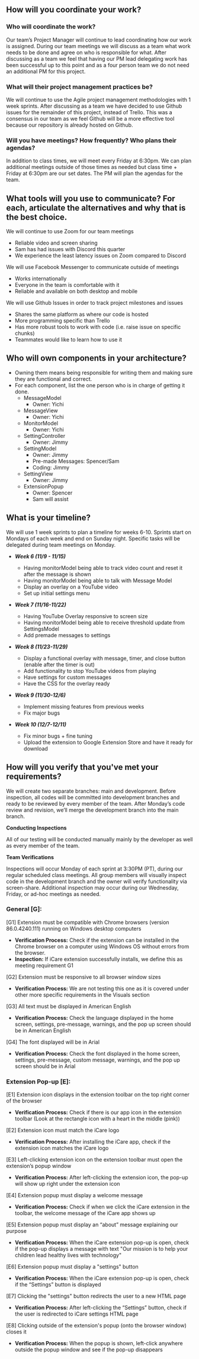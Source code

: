 ## How will you coordinate your work?
### Who will coordinate the work? 
Our team’s Project Manager will continue to lead coordinating how our work is assigned. During our team meetings we will discuss as a team what work needs to be done and agree on who is responsible for what. After discussing as a team we feel that having our PM lead delegating work has been successful up to this point and as a four person team we do not need an additional PM for this project.
### What will their project management practices be?
We will continue to use the Agile project management methodologies with 1 week sprints. After discussing as a team we have decided to use Github issues for the remainder of this project, instead of Trello. This was a consensus in our team as we feel Github will be a more effective tool because our repository is already hosted on Github.
### Will you have meetings? How frequently? Who plans their agendas?
In addition to class times, we will meet every Friday at 6:30pm. We can plan additional meetings outside of those times as needed but class time + Friday at 6:30pm are our set dates. The PM will plan the agendas for the team.

## What tools will you use to communicate? For each, articulate the alternatives and why that is the best choice.
We will continue to use Zoom for our team meetings
- Reliable video and screen sharing
- Sam has had issues with Discord this quarter
- We experience the least latency issues on Zoom compared to Discord

We will use Facebook Messenger to communicate outside of meetings
- Works internationally
- Everyone in the team is comfortable with it
- Reliable and available on both desktop and mobile

We will use Github Issues in order to track project milestones and issues
- Shares the same platform as where our code is hosted
- More programming specific than Trello
- Has more robust tools to work with code (i.e. raise issue on specific chunks)
- Teammates would like to learn how to use it

## Who will own components in your architecture?
- Owning them means being responsible for writing them and making sure they are functional and correct.
- For each component, list the one person who is in charge of getting it done.
    - MessageModel
        - Owner: Yichi
    - MessageView
        - Owner: Yichi
    - MonitorModel
        - Owner: Yichi
    - SettingController
        - Owner: Jimmy
    - SettingModel
        - Owner: Jimmy
        - Pre-made Messages: Spencer/Sam
        - Coding: Jimmy
    - SettingView
        - Owner: Jimmy
    - ExtensionPopup
        - Owner: Spencer
        - Sam will assist

## What is your timeline?
We will use 1 week sprints to plan a timeline for weeks 6-10. Sprints start on Mondays of each week and end on Sunday night. Specific tasks will be delegated during team meetings on Monday.
- ***Week 6 (11/9 - 11/15)***
    - Having monitorModel being able to track video count and reset it after the message is shown
    - Having monitorModel being able to talk with Message Model 
    - Display an overlay on a YouTube video
    - Set up initial settings menu
    
- ***Week 7 (11/16-11/22)***
    - Having YouTube Overlay responsive to screen size 
    - Having monitorModel being able to receive threshold update from SettingsModel
    - Add premade messages to settings
    
- ***Week 8 (11/23-11/29)***
    - Display a functional overlay with message, timer, and close button (enable after the timer is out) 
    - Add functionality to stop YouTube videos from playing
    - Have settings for custom messages
    - Have the CSS for the overlay ready
    
- ***Week 9 (11/30-12/6)***
    - Implement missing features from previous weeks
    - Fix major bugs
    
- ***Week 10 (12/7-12/11)***
    - Fix minor bugs + fine tuning
    - Upload the extension to Google Extension Store and have it ready for download

## How will you verify that you've met your requirements?
We will create two separate branches: main and development. Before inspection, all codes will be committed into development branches and ready to be reviewed by every member of the team. After Monday’s code review and revision, we’ll merge the development branch into the main branch.

**Conducting Inspections**

All of our testing will be conducted manually mainly by the developer as well as every member of the team.

**Team Verifications**

Inspections will occur Monday of each sprint at 3:30PM (PT), during our regular scheduled class meetings. All group members will visually inspect code in the development branch and the owner will verify functionality via screen-share. Additional inspection may occur during our Wednesday, Friday, or ad-hoc meetings as needed.

### General [G]:
[G1] Extension must be compatible with Chrome browsers (version 86.0.4240.111) running on Windows desktop computers
- **Verification Process:** Check if the extension can be installed in the Chrome browser on a computer using Windows OS without errors from the browser. 
- **Inspection:** If iCare extension successfully installs, we define this as meeting requirement G1
    
[G2] Extension must be responsive to all browser window sizes
- **Verification Process:** We are not testing this one as it is covered under other more specific requirements in the Visuals section
    
[G3] All text must be displayed in American English
- **Verification Process:** Check the language displayed in the home screen, settings, pre-message, warnings, and the pop up screen should be in American English
    
[G4] The font displayed will be in Arial
- **Verification Process:** Check the font displayed in the home screen, settings, pre-message, custom message, warnings, and the pop up screen should be in Arial

### Extension Pop-up [E]:
[E1] Extension icon displays in the extension toolbar on the top right corner of the browser
- **Verification Process:** Check if there is our app icon in the extension toolbar (Look at the rectangle icon with a heart in the middle (pink))

[E2] Extension icon must match the iCare logo
- **Verification Process:** After installing the iCare app, check if the extension icon matches the iCare logo

[E3] Left-clicking extension icon on the extension toolbar must open the extension’s popup window
- **Verification Process:** After left-clicking the extension icon, the pop-up will show up right under the extension icon

[E4] Extension popup must display a welcome message
- **Verification Process:** Check if when we click the iCare extension in the toolbar, the welcome message of the iCare app shows up

[E5] Extension popup must display an “about” message explaining our purpose
- **Verification Process:** When the iCare extension pop-up is open, check if the pop-up displays a message with text "Our mission is to help your children lead healthy lives with technology"

[E6] Extension popup must display a "settings" button
- **Verification Process:** When the iCare extension pop-up is open, check if the “Settings” button is displayed

[E7] Clicking the "settings" button redirects the user to a new HTML page
- **Verification Process:** After left-clicking the “Settings” button, check if the user is redirected to iCare settings HTML page

[E8] Clicking outside of the extension's popup (onto the browser window) closes it
- **Verification Process:** When the popup is shown, left-click anywhere outside the popup window and see if the pop-up disappears

